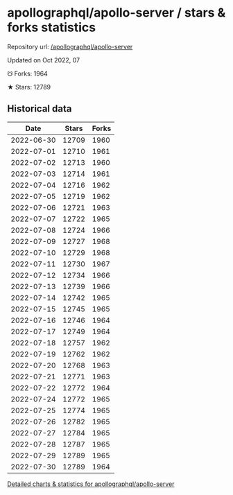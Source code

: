 # apollographql/apollo-server / stars & forks statistics

Repository url: [/apollographql/apollo-server](https://github.com/apollographql/apollo-server)

Updated on Oct 2022, 07

☋ Forks: 1964

★ Stars: 12789

## Historical data
| Date | Stars | Forks |
|------|-------|-------|
| 2022-06-30 | 12709 | 1960 | 
| 2022-07-01 | 12710 | 1961 | 
| 2022-07-02 | 12713 | 1960 | 
| 2022-07-03 | 12714 | 1961 | 
| 2022-07-04 | 12716 | 1962 | 
| 2022-07-05 | 12719 | 1962 | 
| 2022-07-06 | 12721 | 1963 | 
| 2022-07-07 | 12722 | 1965 | 
| 2022-07-08 | 12724 | 1966 | 
| 2022-07-09 | 12727 | 1968 | 
| 2022-07-10 | 12729 | 1968 | 
| 2022-07-11 | 12730 | 1967 | 
| 2022-07-12 | 12734 | 1966 | 
| 2022-07-13 | 12739 | 1966 | 
| 2022-07-14 | 12742 | 1965 | 
| 2022-07-15 | 12745 | 1965 | 
| 2022-07-16 | 12746 | 1964 | 
| 2022-07-17 | 12749 | 1964 | 
| 2022-07-18 | 12757 | 1962 | 
| 2022-07-19 | 12762 | 1962 | 
| 2022-07-20 | 12768 | 1963 | 
| 2022-07-21 | 12771 | 1963 | 
| 2022-07-22 | 12772 | 1964 | 
| 2022-07-24 | 12772 | 1965 | 
| 2022-07-25 | 12774 | 1965 | 
| 2022-07-26 | 12782 | 1965 | 
| 2022-07-27 | 12784 | 1965 | 
| 2022-07-28 | 12787 | 1965 | 
| 2022-07-29 | 12789 | 1965 | 
| 2022-07-30 | 12789 | 1964 | 


[Detailed charts & statistics for apollographql/apollo-server](https://reviewgithub.com/rep/apollographql/apollo-server)
